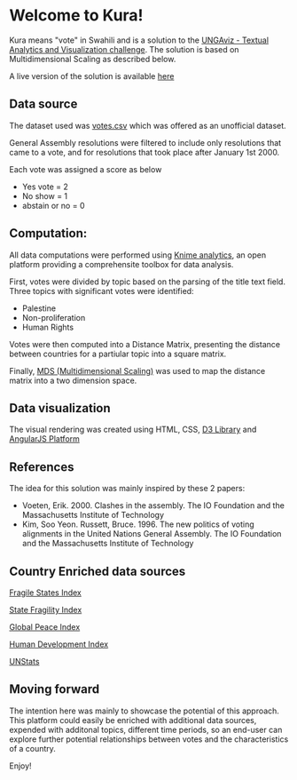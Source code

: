 # Welcome to Kura!

Kura means "vote" in Swahili and is a  solution to the [UNGAviz - Textual Analytics and Visualization challenge](https://unite.un.org/ideas/content/ungaviz). The solution is based on Multidimensional Scaling as described below.

A live version of the solution is available [here](https://ddabruneel.github.io)

## Data source
The dataset used was [votes.csv](https://drive.google.com/file/d/0BzCpVV4_zQ2OcmVRTE1PWXJMTkU/view) which was offered as an unofficial dataset.

General Assembly resolutions were filtered to include only resolutions that came to a vote, and for resolutions that took place after January 1st 2000.

Each vote was assigned a score as below
  - Yes vote = 2
  - No show = 1
  - abstain or no = 0

## Computation:

All data computations were performed using [Knime analytics](https://www.knime.org/knime-analytics-platform), an open platform providing a comprehensite toolbox for data analysis.

First, votes were divided by topic based on the parsing of the title text field. Three topics with significant votes were identified:
  - Palestine
  - Non-proliferation
  - Human Rights
  
Votes were then computed into a Distance Matrix, presenting the distance between countries for a partiular topic into a square matrix. 

Finally, [MDS (Multidimensional Scaling)](https://en.wikipedia.org/wiki/Multidimensional_scaling) was used to map the distance matrix into a two dimension space.

## Data visualization

The visual rendering was created using HTML, CSS, [D3 Library](https://d3js.org/) and [AngularJS Platform](https://angularjs.org/)

## References 

The idea for this solution was mainly inspired by these 2 papers:
- Voeten, Erik. 2000. Clashes in the assembly. The IO Foundation and the Massachusetts Institute of Technology
- Kim, Soo Yeon. Russett, Bruce. 1996. The new politics of voting alignments in the United Nations General Assembly. The IO Foundation and the Massachusetts Institute of Technology

## Country Enriched data sources
[Fragile States Index](http://fsi.fundforpeace.org/rankings-2016)

[State Fragility Index](http://www.systemicpeace.org/inscrdata.html)

[Global Peace Index](https://en.wikipedia.org/wiki/Global_Peace_Index)

[Human Development Index](http://hdr.undp.org/en/composite/HDI)

[UNStats](https://unstats.un.org/unsd/methods/m49/m49alpha.htm)

## Moving forward
The intention here was mainly to showcase the potential of this approach. This platform could easily be enriched with additional data sources, expended with additonal topics, different time periods, so an end-user can explore further potential relationships between votes and the characteristics of a country.

Enjoy!




